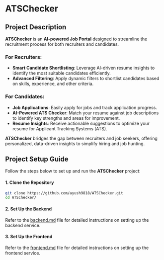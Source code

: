 # ATSChecker

## Project Description

**ATSChecker** is an **AI-powered Job Portal** designed to streamline the recruitment process for both recruiters and candidates.

### For Recruiters:
- **Smart Candidate Shortlisting**: Leverage AI-driven resume insights to identify the most suitable candidates efficiently.
- **Advanced Filtering**: Apply dynamic filters to shortlist candidates based on skills, experience, and other criteria.

### For Candidates:
- **Job Applications**: Easily apply for jobs and track application progress.
- **AI-Powered ATS Checker**: Match your resume against job descriptions to identify key strengths and areas for improvement.
- **Resume Insights**: Receive actionable suggestions to optimize your resume for Applicant Tracking Systems (ATS).

**ATSChecker** bridges the gap between recruiters and job seekers, offering personalized, data-driven insights to simplify hiring and job hunting.



## Project Setup Guide

Follow the steps below to set up and run the **ATSChecker** project:

#### **1. Clone the Repository**
   ```bash
   git clone https://github.com/ayush9818/ATSChecker.git
   cd ATSChecker/
   ```

#### **2. Set Up the Backend**

   Refer to the [backend.md](docs/backend.md) file for detailed instructions on setting up the backend service.

#### **3. Set Up the Frontend**

   Refer to the [frontend.md](docs/frontend.md) file for detailed instructions on setting up the frontend service.


